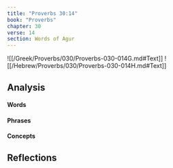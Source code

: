 ```yaml
---
title: "Proverbs 30:14"
book: "Proverbs"
chapter: 30
verse: 14
section: Words of Agur
---
```

![[/Greek/Proverbs/030/Proverbs-030-014G.md#Text]]
![[/Hebrew/Proverbs/030/Proverbs-030-014H.md#Text]]

## Analysis

#### Words

#### Phrases

#### Concepts

## Reflections

